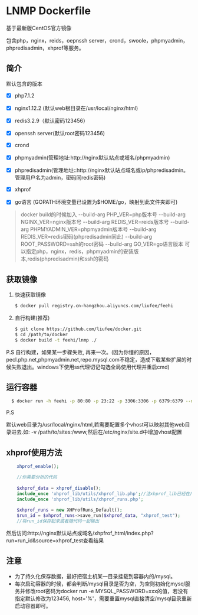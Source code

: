 LNMP Dockerfile
=================

基于最新版CentOS官方镜像

包含php，nginx，reids，oepnssh server，crond，swoole，phpmyadmin，phpredisadmin，xhprof等服务。


简介
------------------------
默认包含的版本

- [x] php7.1.2

- [x] nginx1.12.2 (默认web根目录在/usr/local/nginx/html)

- [x] redis3.2.9（默认密码123456）

- [x] openssh server(默认root密码123456)

- [x] crond

- [x] phpmyadmin(管理地址:http://nginx默认站点或域名/phpmyadmin)

- [x] phpredisadmin(管理地址::http://nginx默认站点域名或ip/phpredisadmin。管理用户名为admin，密码同redis密码)

- [x] xhprof

- [x] go语言 (GOPATH环境变量已设置为$HOME/go，映射到此文件夹即可)


>docker build的时候加入
    --build-arg PHP_VER=php版本号 
    --build-arg NGINX_VER=nginx版本号 
    --build-arg REDIS_VER=reids版本号
    --build-arg PHPMYADMIN_VER=phpmyadmin版本号
    --build-arg REDIS_VER=redis密码(phpredisadmin同此)
    --build-arg ROOT_PASSWORD=ssh的root密码
    --build-arg GO_VER=go语言版本
可以指定php，nginx，redis，phpmyadmin的安装版本,redis(phpredisadmin)和ssh的密码


获取镜像
------------------------
1. 快速获取镜像
    ```bash 
    $ docker pull registry.cn-hangzhou.aliyuncs.com/liufee/feehi 
    ```
    
2. 自行构建(推荐)
    ```bash
    $ git clone https://github.com/liufee/docker.git
    $ cd /path/to/docker
    $ docker build -t feehi/lnmp ./
    ```
P.S 自行构建，如果某一步骤失败, 再来一次。(因为你懂的原因，pecl.php.net,phpmyadmin.net,repo.mysql.com不稳定，造成下载某些扩展的时候失败退出。windows下使用ss代理切记勾选全局使用代理并重启cmd)


运行容器
-------------------

```bash
  $ docker run -h feehi -p 80:80 -p 23:22 -p 3306:3306 -p 6379:6379 --name feehi -itd -v /path/to/docker/etc/nginx:/etc/nginx -v /path/to/docker/data/mysql:/mysql -v /path/to/docker/data/log:/var/log -v /path/to/www:/usr/local/nginx/html feehi/lnmp
```
 P.S 
 
 默认web目录为/usr/local/nginx/html,若需要配置多个vhost可以映射其他web目录进去.如: -v /path/to/sites:/www,然后在/etc/nginx/site.d中增加vhost配置


xhprof使用方法
-------------------
```php
    xhprof_enable();

    //你需要分析的代码
    
    $xhprof_data = xhprof_disable();
    include_once 'xhprof_lib/utils/xhprof_lib.php';//注xhprof_lib已经在/usr/local/php/lib/php中了
    include_once 'xhprof_lib/utils/xhprof_runs.php';
    
    $xhprof_runs = new XHProfRuns_Default();
    $run_id = $xhprof_runs->save_run($xhprof_data, "xhprof_test");
    //将run_id保存起来或者随代码一起输出
```
然后访问:http://nginx默认站点或域名/xhpfrof_html/index.php?run=run_id&source=xhprof_test查看结果


注意
-------------------
* 为了持久化保存数据，最好把宿主机某一目录挂载到容器内的/mysql。
* 每次启动容器的时候，都会判断/mysql目录是否为空，为空则初始化mysql服务并修改root密码为docker run -e MYSQL_PASSWORD=xxx的值，若没有指定默认修改为123456, host='%'，需要重置mysql直接清空/mysql目录重新启动容器即可。

   
